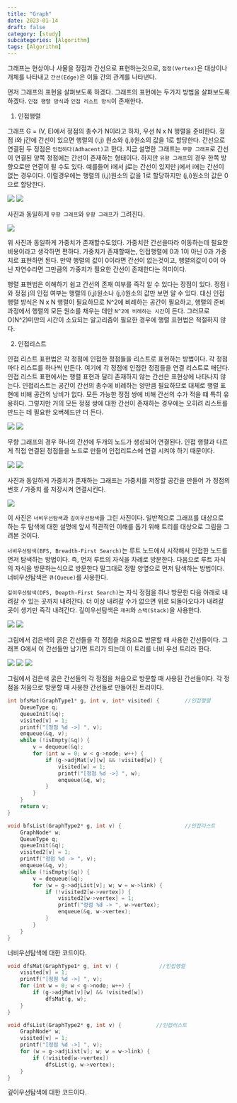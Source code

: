 ```yaml
---
title: "Graph"
date: 2023-01-14
draft: false
category: [study]
subcategories: [Algorithm]
tags: [Algorithm]
---
```


그래프는 현상이나 사물을 정점과 간선으로 표현하는것으로, `점정(Vertex)`은 대상이나 개체를 나타내고 `간선(Edge)`은 이들 간의 관계를 나타낸다.

<!--more-->

먼저 그래프의 표현을 살펴보도록 하겠다. 그래프의 표현에는 두가지 방법을 살펴보도록 하겠다. `인접 행렬 방식`과 `인접 리스트 방식`이 존재한다. 

1. 인접행렬

그래프 G = (V, E)에서 정점의 총수가 N이라고 하자, 우선 N x N 행렬을 준비한다. 정점 i와 j간에 간선이 있으면 행렬의 (i,j) 원소와 (j,i)원소의 값을 1로 할당한다. 간선으로 연결된 두 정점은 `인접하다(Adhacent)`고 한다. 지금 설명한 그래프는 `무향 그래프`로 간선이 연결된 양쪽 정점에는 간선이 존재하는 형태이다. 하지만 `유향 그래프`의 경우 한쪽 방향으로만 연결이 될 수도 있다. 예를들어 i에서 j로는 간선이 있지만 j에서 i에는 간선이 없는 경우이다. 이럴경우에는 행렬의 (i,j)원소의 값을 1로 할당하지만 (j,i)원소의 값은 0으로 할당한다.

![](/images/study/Algorithms/Graph/1.JPG)
![](/images/study/Algorithms/Graph/2.JPG)

사진과 동일하게 `무향 그래프`와 `유향 그래프`가 그려진다.

![](/images/study/Algorithms/Graph/3.JPG)

위 사진과 동일하게 가중치가 존재할수도있다. 가중치란 간선을따라 이동하는데 필요한 비용이라고 생각하면 편하다. 가중치가 존재할때는, 인접행렬에 0과 1이 아닌 0과 가중치로 표현하면 된다. 만약 행렬의 값이 0이라면 간선이 없는것이고, 행렬의값이 0이 아닌 자연수라면 그만큼의 가중치가 필요한 간선이 존재한다는 의미이다.

행렬 표현법은 이해하기 쉽고 간선의 존재 여부를 즉각 알 수 있다는 장점이 있다. 정점 i와 정점 j의 인접 여부는 행렬의 (i,j)원소나 (j,i)원소의 값만 보면 알 수 있다. 대신 인접 행렬 방식은 N x N 행렬이 필요하므로 N^2에 비례하는 공간이 필요하고, 행렬의 준비 과정에서 행렬의 모든 원소를 채우는 데만 `N^2에 비례하는 시간`이 든다. 그러므로 O(N^2)미만의 시간이 소요되는 알고리즘이 필요한 경우에 행렬 표현법은 적절하지 않다.

2. 인접리스트

인접 리스트 표현법은 각 정점에 인접한 정점들을 리스트로 표현하는 방법이다. 각 정점마다 리스트를 하나씩 만든다. 여기에 각 정점에 인접한 정점들을 연결 리스트로 매단다. 인접 리스트 표현에서는 행렬 표현과 달리 존재하지 않는 간선은 표현상에 나타나지 않는다. 
인접리스트는 공간이 간선의 총수에 비례하는 양만큼 필요하므로 대체로 행렬 표현에 비해 공간의 낭비가 없다. 모든 가능한 정점 쌍에 비해 간선의 수가 적을 떄 특히 유용하다. 그렇지만 거의 모든 정점 쌍에 대한 간선이 존재하는 경우에는 오히려 리스트를 만드는 데 필요한 오버헤드만 더 든다.

![](/images/study/Algorithms/Graph/4.JPG)
![](/images/study/Algorithms/Graph/5.JPG)

무향 그래프의 경우 하나의 간선에 두개의 노드가 생성되어 연결된다. 인접 행렬과 다르게 직접 연결된 정점들을 노드로 만들어 인접리트스에 연결 시켜야 하기 때문이다.

![](/images/study/Algorithms/Graph/6.JPG)
![](/images/study/Algorithms/Graph/7.JPG)

사진과 동일하게 가중치가 존재하는 그래프는 가중치를 저장할 공간을 만들어 가 정점의 번호 / 가중치 를 저장시켜 연결시킨다.

![](/images/study/Algorithms/Graph/8.JPG)

이 사진은 `너비우선탐색`과 `깊이우선탐색`을 그린 사진이다. 일반적으로 그래프를 대상으로 하는 두 탐색에 대한 설명에 앞서 직관적인 이해를 돕기 위해 트리를 대상으로 그림을 그려본 것이다. 

`너비우선탐색(BFS, Breadth-First Search)`는 루트 노드에서 시작해서 인접한 노드를 먼저 탐색하는 방법이다. 즉, 먼저 루트의 자식을 차례로 방문한다. 다음으로 루트 자식의 자식을 방문하는식으로 방문한다 말그대로 정말 양옆으로 먼저 탐색하는 방법이다. 너비우선탐색은 `큐(Queue)`를 사용한다.

`깊이우선탐색(DFS, Deapth-First Search)`는 자식 정점을 하나 방문한 다음 아래로 내려갈 수 있는 곳까지 내려간다. 더 이상 내려갈 수가 없으면 위로 되돌아오다가 내려갈 곳이 생기만 즉각 내려간다. 깊이우선탐색은 `재귀`와 `스택(Stack)`을 사용한다.

![](/images/study/Algorithms/Graph/9.JPG)
![](/images/study/Algorithms/Graph/10.JPG)

그림에서 검은색의 굵은 간선들을 각 정점을 처음으로 방문할 때 사용한 간선들이다. 그래프 G에서 이 간선들만 남기면 트리가 되는데 이 트리를 너비 우선 트리라 한다.

![](/images/study/Algorithms/Graph/11.JPG)
![](/images/study/Algorithms/Graph/12.JPG)
![](/images/study/Algorithms/Graph/13.JPG)

그림에서 검은색 굵은 간선들의 각 정점을 처음으로 방문할 때 사용된 간선들이다. 각 정점을 처음으로 방문할 때 사용한 간선들로 만들어진 트리이다.

```c
int bfsMat(GraphType1* g, int v, int* visited) {        //인접행렬
    QueueType q;
    queueInit(&q);
    visited[v] = 1;
    printf("[정점 %d ->] ", v);
    enqueue(&q, v);
    while (!isEmpty(&q)) {
        v = dequeue(&q);
        for (int w = 0; w < g->node; w++) {
            if (g->adjMat[v][w] && !visited[w]) {
                visited[w] = 1;
                printf("[정점 %d ->] ", w);
                enqueue(&q, w);
            }
        }
    }
    return v;
}

void bfsList(GraphType2* g, int v) {                    //인접리스트
    GraphNode* w;
    QueueType q;
    queueInit(&q);
    visited2[v] = 1;
    printf("정점 %d -> ", v);
    enqueue(&q, v);
    while (!isEmpty(&q)) {
        v = dequeue(&q);
        for (w = g->adjList[v]; w; w = w->link) {
            if (!visited2[w->vertex]) {
                visited2[w->vertex] = 1;
                printf("정점 %d -> ", w->vertex);
                enqueue(&q, w->vertex);
            }
        }
    }
}
```

너비우선탐색에 대한 코드이다.

```c
void dfsMat(GraphType1* g, int v) {             //인접행렬
    visited[v] = 1;
    printf("[정점 %d ->] ", v);
    for (int w = 0; w < g->node; w++) {
        if (g->adjMat[v][w] && !visited[w])
            dfsMat(g, w);
    }
}

void dfsList(GraphType2* g, int v) {           //인접리스트
    GraphNode* w;
    visited[v] = 1;
    printf("[정점 %d ->] ", v);
    for (w = g->adjList[v]; w; w = w->link) {
        if (!visited[w->vertex])
            dfsList(g, w->vertex);
    }
}
```

깊이우선탐색에 대한 코드이다.